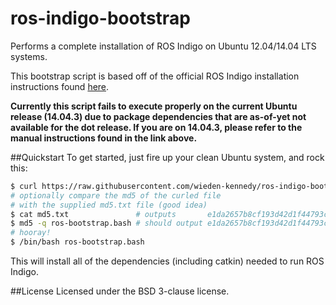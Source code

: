 # ros-indigo-bootstrap
Performs a complete installation of ROS Indigo on Ubuntu 12.04/14.04 LTS
systems.

This bootstrap script is based off of the official ROS Indigo installation
instructions found [here](http://wiki.ros.org/indigo/Installation/Ubuntu).

**Currently this script fails to execute properly on the current Ubuntu release (14.04.3) due to package dependencies that are as-of-yet not available for the dot release. If you are on 14.04.3, please refer to the 
manual instructions found in the link above.**

##Quickstart
To get started, just fire up your clean Ubuntu system, and rock this:

``` bash
$ curl https://raw.githubusercontent.com/wieden-kennedy/ros-indigo-bootstrap/master/ros-bootstrap.bash > ros-bootstrap.bash
# optionally compare the md5 of the curled file 
# with the supplied md5.txt file (good idea)
$ cat md5.txt               # outputs       e1da2657b8cf193d42d1f44793c4beab
$ md5 -q ros-bootstrap.bash # should output e1da2657b8cf193d42d1f44793c4beab
# hooray!
$ /bin/bash ros-bootstrap.bash
```

This will install all of the dependencies (including catkin) needed to run ROS
Indigo.

##License
Licensed under the BSD 3-clause license. 
